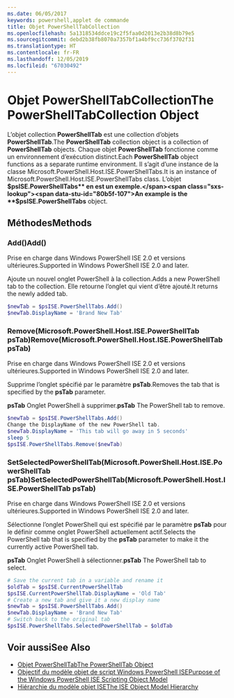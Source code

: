 ```yaml
---
ms.date: 06/05/2017
keywords: powershell,applet de commande
title: Objet PowerShellTabCollection
ms.openlocfilehash: 5a1318534ddce19c2f5faa0d2013e2b38d8b79e5
ms.sourcegitcommit: debd2b38fb8070a7357bf1a4bf9cc736f3702f31
ms.translationtype: HT
ms.contentlocale: fr-FR
ms.lasthandoff: 12/05/2019
ms.locfileid: "67030492"
---
```

# <a name="the-powershelltabcollection-object"></a><span data-ttu-id="80b5f-103">Objet PowerShellTabCollection</span><span class="sxs-lookup"><span data-stu-id="80b5f-103">The PowerShellTabCollection Object</span></span>

<span data-ttu-id="80b5f-104">L’objet collection **PowerShellTab** est une collection d’objets **PowerShellTab**.</span><span class="sxs-lookup"><span data-stu-id="80b5f-104">The **PowerShellTab** collection object is a collection of **PowerShellTab** objects.</span></span> <span data-ttu-id="80b5f-105">Chaque objet **PowerShellTab** fonctionne comme un environnement d’exécution distinct.</span><span class="sxs-lookup"><span data-stu-id="80b5f-105">Each **PowerShellTab** object functions as a separate runtime environment.</span></span> <span data-ttu-id="80b5f-106">Il s’agit d’une instance de la classe Microsoft.PowerShell.Host.ISE.PowerShellTabs.</span><span class="sxs-lookup"><span data-stu-id="80b5f-106">It is an instance of Microsoft.PowerShell.Host.ISE.PowerShellTabs class.</span></span> <span data-ttu-id="80b5f-107">L’objet **$psISE.PowerShellTabs** en est un exemple.</span><span class="sxs-lookup"><span data-stu-id="80b5f-107">An example is the **$psISE.PowerShellTabs** object.</span></span>

## <a name="methods"></a><span data-ttu-id="80b5f-108">Méthodes</span><span class="sxs-lookup"><span data-stu-id="80b5f-108">Methods</span></span>

### <a name="add"></a><span data-ttu-id="80b5f-109">Add\(\)</span><span class="sxs-lookup"><span data-stu-id="80b5f-109">Add\(\)</span></span>

<span data-ttu-id="80b5f-110">Prise en charge dans Windows PowerShell ISE 2.0 et versions ultérieures.</span><span class="sxs-lookup"><span data-stu-id="80b5f-110">Supported in Windows PowerShell ISE 2.0 and later.</span></span>

<span data-ttu-id="80b5f-111">Ajoute un nouvel onglet PowerShell à la collection.</span><span class="sxs-lookup"><span data-stu-id="80b5f-111">Adds a new PowerShell tab to the collection.</span></span> <span data-ttu-id="80b5f-112">Elle retourne l’onglet qui vient d’être ajouté.</span><span class="sxs-lookup"><span data-stu-id="80b5f-112">It returns the newly added tab.</span></span>

```powershell
$newTab = $psISE.PowerShellTabs.Add()
$newTab.DisplayName = 'Brand New Tab'
```

### <a name="removemicrosoftpowershellhostisepowershelltab-pstab"></a><span data-ttu-id="80b5f-113">Remove\(Microsoft.PowerShell.Host.ISE.PowerShellTab psTab\)</span><span class="sxs-lookup"><span data-stu-id="80b5f-113">Remove\(Microsoft.PowerShell.Host.ISE.PowerShellTab psTab\)</span></span>

<span data-ttu-id="80b5f-114">Prise en charge dans Windows PowerShell ISE 2.0 et versions ultérieures.</span><span class="sxs-lookup"><span data-stu-id="80b5f-114">Supported in Windows PowerShell ISE 2.0 and later.</span></span>

<span data-ttu-id="80b5f-115">Supprime l’onglet spécifié par le paramètre **psTab**.</span><span class="sxs-lookup"><span data-stu-id="80b5f-115">Removes the tab that is specified by the **psTab** parameter.</span></span>

<span data-ttu-id="80b5f-116">**psTab** Onglet PowerShell à supprimer.</span><span class="sxs-lookup"><span data-stu-id="80b5f-116">**psTab** The PowerShell tab to remove.</span></span>

```powershell
$newTab = $psISE.PowerShellTabs.Add()
Change the DisplayName of the new PowerShell tab.
$newTab.DisplayName = 'This tab will go away in 5 seconds'
sleep 5
$psISE.PowerShellTabs.Remove($newTab)
```

### <a name="setselectedpowershelltabmicrosoftpowershellhostisepowershelltab-pstab"></a><span data-ttu-id="80b5f-117">SetSelectedPowerShellTab\(Microsoft.PowerShell.Host.ISE.PowerShellTab psTab\)</span><span class="sxs-lookup"><span data-stu-id="80b5f-117">SetSelectedPowerShellTab\(Microsoft.PowerShell.Host.ISE.PowerShellTab psTab\)</span></span>

<span data-ttu-id="80b5f-118">Prise en charge dans Windows PowerShell ISE 2.0 et versions ultérieures.</span><span class="sxs-lookup"><span data-stu-id="80b5f-118">Supported in Windows PowerShell ISE 2.0 and later.</span></span>

<span data-ttu-id="80b5f-119">Sélectionne l’onglet PowerShell qui est spécifié par le paramètre **psTab** pour le définir comme onglet PowerShell actuellement actif.</span><span class="sxs-lookup"><span data-stu-id="80b5f-119">Selects the PowerShell tab that is specified by the **psTab** parameter to make it the currently active PowerShell tab.</span></span>

<span data-ttu-id="80b5f-120">**psTab** Onglet PowerShell à sélectionner.</span><span class="sxs-lookup"><span data-stu-id="80b5f-120">**psTab** The PowerShell tab to select.</span></span>

```powershell
# Save the current tab in a variable and rename it
$oldTab = $psISE.CurrentPowerShellTab
$psISE.CurrentPowerShellTab.DisplayName = 'Old Tab'
# Create a new tab and give it a new display name
$newTab = $psISE.PowerShellTabs.Add()
$newTab.DisplayName = 'Brand New Tab'
# Switch back to the original tab
$psISE.PowerShellTabs.SelectedPowerShellTab = $oldTab
```

## <a name="see-also"></a><span data-ttu-id="80b5f-121">Voir aussi</span><span class="sxs-lookup"><span data-stu-id="80b5f-121">See Also</span></span>

- [<span data-ttu-id="80b5f-122">Objet PowerShellTab</span><span class="sxs-lookup"><span data-stu-id="80b5f-122">The PowerShellTab Object</span></span>](The-PowerShellTab-Object.md)
- [<span data-ttu-id="80b5f-123">Objectif du modèle objet de script Windows PowerShell ISE</span><span class="sxs-lookup"><span data-stu-id="80b5f-123">Purpose of the Windows PowerShell ISE Scripting Object Model</span></span>](Purpose-of-the-Windows-PowerShell-ISE-Scripting-Object-Model.md)
- [<span data-ttu-id="80b5f-124">Hiérarchie du modèle objet ISE</span><span class="sxs-lookup"><span data-stu-id="80b5f-124">The ISE Object Model Hierarchy</span></span>](The-ISE-Object-Model-Hierarchy.md)
